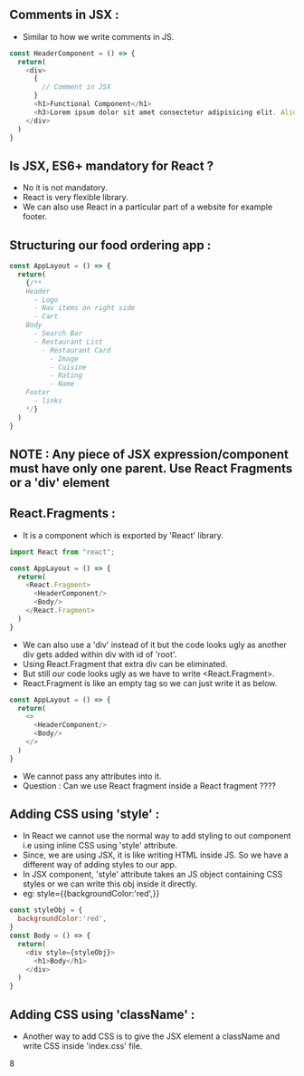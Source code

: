 ## Comments in JSX :

- Similar to how we write comments in JS.

```js
const HeaderComponent = () => {
  return(
    <div>
      {
        // Comment in JSX
      } 
      <h1>Functional Component</h1>
      <h3>Lorem ipsum dolor sit amet consectetur adipisicing elit. Aliquam, officiis!</h3>
    </div>
  )
}
```

## Is JSX, ES6+ mandatory for React ?

- No it is not mandatory.
- React is very flexible library.
- We can also use React in a particular part of a website for example footer.

## Structuring our food ordering app :

```js
const AppLayout = () => {
  return(
    {/**
    Header
      - Logo
      - Nav items on right side
      - Cart
    Body
      - Search Bar
      - Restaurant List
        - Restaurant Card
          - Image
          - Cuisine
          - Rating
          - Name
    Footer   
      - links
    */}
  )
}
```

## NOTE : Any piece of JSX expression/component must have only one parent. Use React Fragments or a 'div' element

## React.Fragments :
  
- It is a component which is exported by 'React' library.
```js
import React from "react";

const AppLayout = () => {
  return(
    <React.Fragment>
      <HeaderComponent/>
      <Body/>
    </React.Fragment>
  )
}
```
- We can also use a 'div' instead of it but the code looks ugly as another div gets added within div with id of 'root'.
- Using React.Fragment that extra div can be eliminated.
- But still our code looks ugly as we have to write <React.Fragment>.
- React.Fragment is like an empty tag so we can just write it as below.
```js
const AppLayout = () => {
  return(
    <>
      <HeaderComponent/>
      <Body/>
    </>
  )
}
```
- We cannot pass any attributes into it.
- Question : Can we use React fragment inside a React fragment ????

## Adding CSS using 'style' :

- In React we cannot use the normal way to add styling to out component i.e using inline CSS using 'style' attribute.
- Since, we are using JSX, it is like writing HTML inside JS. So we have a different way of adding styles to our app.
- In JSX component, 'style' attribute takes an JS object containing CSS styles or we can write this obj inside it directly. 
- eg: style={{backgroundColor:'red',}}
```js
const styleObj = {
  backgroundColor:'red',
}
const Body = () => {
  return(
    <div style={styleObj}>
      <h1>Body</h1>
    </div>
  )
}
```

## Adding CSS using 'className' :

- Another way to add CSS is to give the JSX element a className and write CSS inside 'index.css' file.

















8
